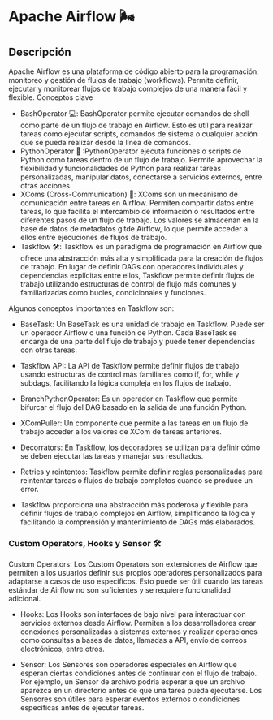 # Apache Airflow 🌬️
## Descripción
Apache Airflow es una plataforma de código abierto para la programación, monitoreo y gestión de flujos de trabajo (workflows). Permite definir, ejecutar y monitorear flujos de trabajo complejos de una manera fácil y flexible.
Conceptos clave
* BashOperator 💻: BashOperator permite ejecutar comandos de shell como parte de un flujo de trabajo en Airflow. Esto es útil para realizar tareas como ejecutar scripts, comandos de sistema o cualquier acción que se pueda realizar desde la línea de comandos.
* PythonOperator 🐍 :PythonOperator ejecuta funciones o scripts de Python como tareas dentro de un flujo de trabajo. Permite aprovechar la flexibilidad y funcionalidades de Python para realizar tareas personalizadas, manipular datos, conectarse a servicios externos, entre otras acciones.
* XComs (Cross-Communication) 🔄: XComs son un mecanismo de comunicación entre tareas en Airflow. Permiten compartir datos entre tareas, lo que facilita el intercambio de información o resultados entre diferentes pasos de un flujo de trabajo. Los valores se almacenan en la base de datos de metadatos gitde Airflow, lo que permite acceder a ellos entre ejecuciones de flujos de trabajo.
* Taskflow 🛠️: Taskflow es un paradigma de programación en Airflow que ofrece una abstracción más alta y simplificada para la creación de flujos de trabajo. En lugar de definir DAGs con operadores individuales y dependencias explícitas entre ellos, Taskflow permite definir flujos de trabajo utilizando estructuras de control de flujo más comunes y familiarizadas como bucles, condicionales y funciones.

Algunos conceptos importantes en Taskflow son:

* BaseTask: Un BaseTask es una unidad de trabajo en Taskflow. Puede ser un operador Airflow o una función de Python. Cada BaseTask se encarga de una parte del flujo de trabajo y puede tener dependencias con otras tareas.

* Taskflow API: La API de Taskflow permite definir flujos de trabajo usando estructuras de control más familiares como if, for, while y subdags, facilitando la lógica compleja en los flujos de trabajo.

* BranchPythonOperator: Es un operador en Taskflow que permite bifurcar el flujo del DAG basado en la salida de una función Python.

* XComPuller: Un componente que permite a las tareas en un flujo de trabajo acceder a los valores de XCom de tareas anteriores.

* Decorrators: En Taskflow, los decoradores se utilizan para definir cómo se deben ejecutar las tareas y manejar sus resultados.

* Retries y reintentos: Taskflow permite definir reglas personalizadas para reintentar tareas o flujos de trabajo completos cuando se produce un error.

* Taskflow proporciona una abstracción más poderosa y flexible para definir flujos de trabajo complejos en Airflow, simplificando la lógica y facilitando la comprensión y mantenimiento de DAGs más elaborados.
### Custom Operators, Hooks y Sensor 🛠️
Custom Operators: Los Custom Operators son extensiones de Airflow que permiten a los usuarios definir sus propios operadores personalizados para adaptarse a casos de uso específicos. Esto puede ser útil cuando las tareas estándar de Airflow no son suficientes y se requiere funcionalidad adicional.
* Hooks: Los Hooks son interfaces de bajo nivel para interactuar con servicios externos desde Airflow. Permiten a los desarrolladores crear conexiones personalizadas a sistemas externos y realizar operaciones como consultas a bases de datos, llamadas a API, envío de correos electrónicos, entre otros.

* Sensor: Los Sensores son operadores especiales en Airflow que esperan ciertas condiciones antes de continuar con el flujo de trabajo. Por ejemplo, un Sensor de  archivo podría esperar a que un archivo aparezca en un directorio antes de que una tarea pueda ejecutarse. Los Sensores son útiles para esperar eventos externos o condiciones específicas antes de ejecutar tareas.